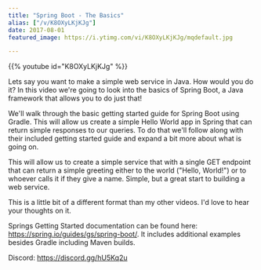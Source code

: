 ```yaml
---
title: "Spring Boot - The Basics"
alias: ["/v/K8OXyLKjKJg"]
date: 2017-08-01
featured_image: https://i.ytimg.com/vi/K8OXyLKjKJg/mqdefault.jpg

---
```


{{% youtube id="K8OXyLKjKJg" %}}

Lets say you want to make a simple web service in Java. How would you do it? In this video we're going to look into the basics of Spring Boot, a Java framework that allows you to do just that!

We'll walk through the basic getting started guide for Spring Boot using Gradle. This will allow us create a simple Hello World app in Spring that can return simple responses to our queries. To do that we'll follow along with their included getting started guide and expand a bit more about what is going on.

This will allow us to create a simple service that with a single GET endpoint that can return a simple greeting either to the world ("Hello, World!") or to  whoever calls it if they give a name. Simple, but a great start to building a web service.

This is a little bit of a different format than my other videos. I'd love to hear your thoughts on it.

Springs Getting Started documentation can be found here: https://spring.io/guides/gs/spring-boot/. It includes additional examples besides Gradle including Maven builds.


Discord: https://discord.gg/hU5Kq2u
